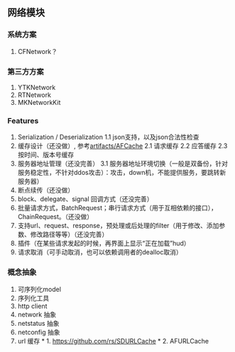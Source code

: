 ## 网络模块


### 系统方案

  1. CFNetwork？

### 第三方方案

  1. YTKNetwork
  2. RTNetwork
  3. MKNetworkKit

### Features

  1. Serialization / Deserialization
  1.1 json支持，以及json合法性检查
  2. 缓存设计（还没做）, 参考[artifacts/AFCache](https://github.com/artifacts/AFCache)
  2.1 请求缓存
  2.2 应答缓存
  2.3 按时间、版本号缓存
  3. 服务器地址管理（还没完善）
  3.1 服务器地址环境切换（一般是双备份，针对服务稳定性，不针对ddos攻击）：攻击，down机，不能提供服务，要跳转新服务器）
  4. 断点续传（还没做）
  5. block、delegate、signal 回调方式（还没完善）
  6. 批量请求方式，BatchRequest；串行请求方式（用于互相依赖的接口），ChainRequest。（还没做）
  7. 支持url、request、response，预处理或后处理的filter（用于修改、添加参数、修改路径等等）（还没完善）
  8. 插件（在某些请求发起的时候，再界面上显示“正在加载”hud）
  9. 请求取消（可手动取消，也可以依赖调用者的dealloc取消）

### 概念抽象

  1. 可序列化model
  2. 序列化工具
  3. http client
  4. network 抽象
  5. netstatus 抽象
  6. netconfig 抽象
  7. url 缓存
    *     1. https://github.com/rs/SDURLCache
    *     2. AFURLCache
